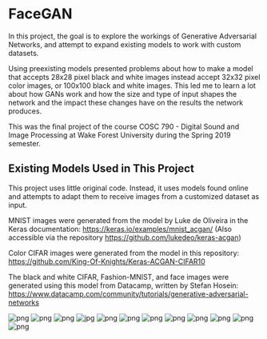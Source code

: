 # FaceGAN
In this project, the goal is to explore the workings of Generative Adversarial Networks, and attempt to expand existing models to work with custom datasets.

Using preexisting models presented problems about how to make a model that accepts 28x28 pixel black and white images instead accept 32x32 pixel color images, or 100x100 black and white images. This led me to learn a lot about how GANs work and how the size and type of input shapes the network and the impact these changes have on the results the network produces.

This was the final project of the course COSC 790 - Digital Sound and Image Processing at Wake Forest University during the Spring 2019 semester.

## Existing Models Used in This Project
This project uses little original code. Instead, it uses models found online and attempts to adapt them to receive images from a customized dataset as input. 

MNIST images were generated from the model by Luke de Oliveira in the Keras documentation: https://keras.io/examples/mnist_acgan/ (Also accessible via the repository https://github.com/lukedeo/keras-acgan)

Color CIFAR images were generated from the model in this repository: https://github.com/King-Of-Knights/Keras-ACGAN-CIFAR10

The black and white CIFAR, Fashion-MNIST, and face images were generated using this model from Datacamp, written by Stefan Hosein: https://www.datacamp.com/community/tutorials/generative-adversarial-networks

![png](images/MNIST/plot_epoch_001_generated.png)
![png](images/MNIST/plot_epoch_020_generated.png)
![png](images/MNIST/plot_epoch_100_generated.png)
![jpg](images/Fashion/All_fashion.jpg)
![png](images/Fashion/fashion_generated_image_epoch_20.png)
![png](images/Fashion/fashion_generated_image_epoch_100.png)
![png](images/Fashion/fashion_generated_image_epoch_1000.png)
![png](images/CIFARb&w/Cropped/gan_generated_image_epoch_1.png)
![png](images/CIFARb&w/Cropped/gan_generated_image_epoch_20.png)
![png](images/CIFARb&w/Cropped/gan_generated_image_epoch_100.png)
![png](images/CIFARb&w/Cropped/gan_generated_image_epoch_1000.png)
![png](images/CIFARb&w/Cropped/gan_generated_image_epoch_3200.png)